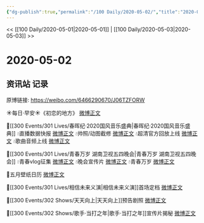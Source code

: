 ```yaml
---
{"dg-publish":true,"permalink":"/100 Daily/2020-05-02/","title":"2020-05-02","created":"2023-04-03T21:00:25.096+08:00","updated":"2023-04-03T21:01:05.402+08:00"}
---
```



<< [[100 Daily/2020-05-01\|2020-05-01]] | [[100 Daily/2020-05-03\|2020-05-03]] >>

# 2020-05-02

## 资讯站 记录

原博链接: https://weibo.com/6466290670/J06TZFORW

☀每日·早安☀《初恋的地方》 [微博正文](https://m.weibo.cn/6466290670/4500051869252619)

💫[[300 Events/301 Lives/春晖纪·2020国风音乐盛典\|春晖纪·2020国风音乐盛典]]
💧直播数据快报 [微博正文](https://m.weibo.cn/6466290670/4500054691815602)
💧帅照/动图截修 [微博正文](https://m.weibo.cn/6466290670/4500086199341199)
💧超清官方回放上线 [微博正文](https://m.weibo.cn/6466290670/4500156853127550)
💧歌曲音频上线 [微博正文](https://m.weibo.cn/6466290670/4500205674380638)

💫[[300 Events/301 Lives/青春万岁 湖南卫视五四晚会\|青春万岁 湖南卫视五四晚会]]
💧青春vlog征集 [微博正文](https://m.weibo.cn/6466290670/4500145075041996)
💧晚会宣传片 [微博正文](https://m.weibo.cn/6466290670/4500167972291292)
💧青春万岁 [微博正文](https://m.weibo.cn/6466290670/4500222615162321)

💫五月壁纸日历 [微博正文](https://m.weibo.cn/6466290670/4500067899903782)

💫[[300 Events/301 Lives/相信未来义演\|相信未来义演]]首场定档 [微博正文](https://m.weibo.cn/6466290670/4500144394955313)

💫[[300 Events/302 Shows/天天向上\|天天向上]]预告剧照 [微博正文](https://m.weibo.cn/6466290670/4500176292672949)

💫[[300 Events/302 Shows/歌手·当打之年\|歌手·当打之年]]宣传片揭秘 [微博正文](https://m.weibo.cn/6466290670/4500230823176606)
